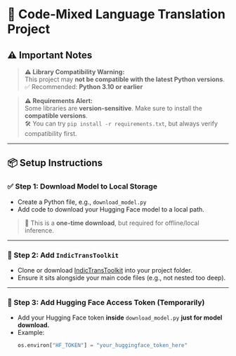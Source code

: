 # 🚀 Code-Mixed Language Translation Project

## ⚠️ Important Notes

> **⚠️ Library Compatibility Warning:**  
> This project may **not be compatible with the latest Python versions**.  
> ✅ Recommended: **Python 3.10 or earlier**

> **⚠️ Requirements Alert:**  
> Some libraries are **version-sensitive**. Make sure to install the **compatible versions**.  
> 🛠️ You can try `pip install -r requirements.txt`, but always verify compatibility first.

---

## 📦 Setup Instructions

### ✅ Step 1: Download Model to Local Storage
- Create a Python file, e.g., `download_model.py`
- Add code to download your Hugging Face model to a local path.

> 🧠 This is a **one-time download**, but required for offline/local inference.

---

### 📁 Step 2: Add `IndicTransToolkit`
- Clone or download [IndicTransToolkit](https://github.com/AI4Bharat/IndicTrans2) into your project folder.
- Ensure it sits alongside your main code files (e.g., not nested too deep).

---

### 🔑 Step 3: Add Hugging Face Access Token (Temporarily)
- Add your Hugging Face token **inside** `download_model.py` **just for model download.**
- Example:
  ```python
  os.environ["HF_TOKEN"] = "your_huggingface_token_here"
